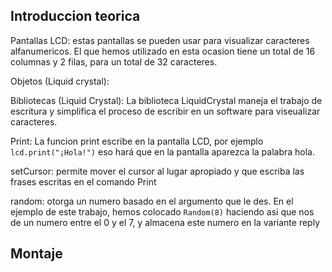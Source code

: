 ## Introduccion teorica 

Pantallas LCD: estas pantallas se pueden usar para visualizar caracteres alfanumericos. El que hemos utilizado en esta ocasion tiene un total de 16 columnas y 2 filas, para un total de 32 caracteres.

Objetos (Liquid crystal):

Bibliotecas (Liquid Crystal): La biblioteca LiquidCrystal maneja el trabajo de escritura y simplifica el proceso de escribir en un software para viseualizar caracteres.

Print: La funcion print escribe en la pantalla LCD, por ejemplo ```lcd.print("¡Hola!")``` eso hará que en la pantalla aparezca la palabra hola.

setCursor: permite mover el cursor al lugar apropiado y que escriba las frases escritas en el comando Print

random: otorga un numero basado en el argumento que le des. En el ejemplo de este trabajo, hemos colocado ```Random(8)``` haciendo asi que nos de un numero entre el 0 y el 7, y almacena este numero en la variante reply

## Montaje

